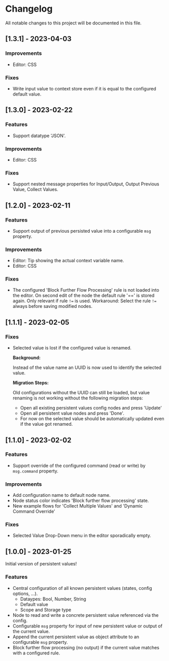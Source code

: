 # Changelog

All notable changes to this project will be documented in this file.

## [1.3.1] - 2023-04-03

### Improvements
- Editor: CSS

### Fixes
- Write input value to context store even if it is equal to the configured default value.


## [1.3.0] - 2023-02-22

### Features
- Support datatype 'JSON'.

### Improvements
- Editor: CSS

### Fixes
- Support nested message properties for Input/Output, Output Previous Value, Collect Values.


## [1.2.0] - 2023-02-11

### Features
- Support output of previous persisted value into a configurable `msg` property.

### Improvements
- Editor: Tip showing the actual context variable name.
- Editor: CSS

### Fixes
- The configured 'Block Further Flow Processing' rule is not loaded into the editor.
  On second edit of the node the default rule '==' is stored again.
  Only relevant if rule `!=` is used.
  Workaround: Select the rule `!=` always before saving modified nodes.


## [1.1.1] - 2023-02-05

### Fixes
- Selected value is lost if the configured value is renamed.

  **Background:**

  Instead of the value name an UUID is now used to identify the selected value.

  **Migration Steps:**

  Old configurations without the UUID can still be loaded,
  but value renaming is not working without the following migration steps:

  - Open all existing persistent values config nodes and press 'Update'
  - Open all persistent value nodes and press 'Done'.
  - For now on the selected value should be automatically updated even if the value got renamed.

## [1.1.0] - 2023-02-02

### Features
- Support override of the configured command (read or write) by `msg.command` property.

### Improvements
- Add configuration name to default node name.
- Node status color indicates 'Block further flow processing' state.
- New example flows for 'Collect Multiple Values' and 'Dynamic Command Override'

### Fixes
- Selected Value Drop-Down menu in the editor sporadically empty.


## [1.0.0] - 2023-01-25

Initial version of persistent values!

### Features

- Central configuration of all known persistent values (states, config options, ...).
  - Dataypes: Bool, Number, String
  - Default value
  - Scope and Storage type
- Node to read and write a concrete persistent value referenced via the config.
- Configurable `msg` property for input of new persistent value or output of the current value.
- Append the current persistent value as object attribute to an configurable `msg` property.
- Block further flow processing (no output) if the current value matches with a configured rule.
